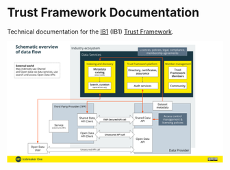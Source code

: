 # Trust Framework Documentation

Technical documentation for the [IB1](https://ib1.org) (IB1) [Trust Framework](https://ib1.org/trust-frameworks/).

![IB1 Trust Framework Architecture Diagram ](assets/ib1_trust_framework_architecture.svg)

